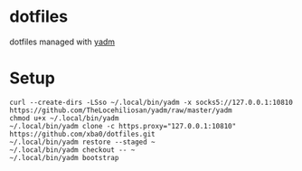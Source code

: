 # dotfiles
dotfiles managed with [yadm](https://yadm.io/#)

# Setup

```shell
curl --create-dirs -LSso ~/.local/bin/yadm -x socks5://127.0.0.1:10810  https://github.com/TheLocehiliosan/yadm/raw/master/yadm
chmod u+x ~/.local/bin/yadm
~/.local/bin/yadm clone -c https.proxy="127.0.0.1:10810" https://github.com/xba0/dotfiles.git
~/.local/bin/yadm restore --staged ~
~/.local/bin/yadm checkout -- ~
~/.local/bin/yadm bootstrap
```
